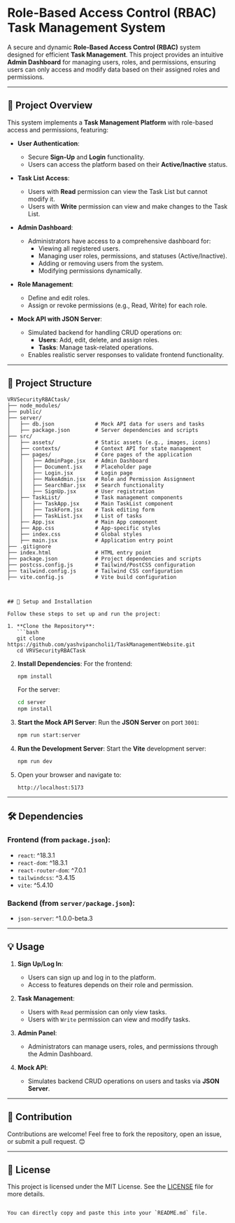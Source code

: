 # Role-Based Access Control (RBAC) Task Management System

A secure and dynamic **Role-Based Access Control (RBAC)** system designed for efficient **Task Management**. This project provides an intuitive **Admin Dashboard** for managing users, roles, and permissions, ensuring users can only access and modify data based on their assigned roles and permissions.

---

## 📘 Project Overview

This system implements a **Task Management Platform** with role-based access and permissions, featuring:

- **User Authentication**:
  - Secure **Sign-Up** and **Login** functionality.
  - Users can access the platform based on their **Active/Inactive** status.

- **Task List Access**:
  - Users with **Read** permission can view the Task List but cannot modify it.
  - Users with **Write** permission can view and make changes to the Task List.

- **Admin Dashboard**:
  - Administrators have access to a comprehensive dashboard for:
    - Viewing all registered users.
    - Managing user roles, permissions, and statuses (Active/Inactive).
    - Adding or removing users from the system.
    - Modifying permissions dynamically.

- **Role Management**:
  - Define and edit roles.
  - Assign or revoke permissions (e.g., Read, Write) for each role.

- **Mock API with JSON Server**:
  - Simulated backend for handling CRUD operations on:
    - **Users**: Add, edit, delete, and assign roles.
    - **Tasks**: Manage task-related operations.
  - Enables realistic server responses to validate frontend functionality.

---

## 📂 Project Structure

```plaintext
VRVSecurityRBACtask/
├── node_modules/
├── public/
├── server/
│   ├── db.json             # Mock API data for users and tasks
│   ├── package.json        # Server dependencies and scripts
├── src/
│   ├── assets/             # Static assets (e.g., images, icons)
│   ├── contexts/           # Context API for state management
│   ├── pages/              # Core pages of the application
│   │   ├── AdminPage.jsx   # Admin Dashboard
│   │   ├── Document.jsx    # Placeholder page
│   │   ├── Login.jsx       # Login page
│   │   ├── MakeAdmin.jsx   # Role and Permission Assignment
│   │   ├── SearchBar.jsx   # Search functionality
│   │   ├── SignUp.jsx      # User registration
│   ├── TaskList/           # Task management components
│   │   ├── TaskApp.jsx     # Main TaskList component
│   │   ├── TaskForm.jsx    # Task editing form
│   │   ├── TaskList.jsx    # List of tasks
│   ├── App.jsx             # Main App component
│   ├── App.css             # App-specific styles
│   ├── index.css           # Global styles
│   ├── main.jsx            # Application entry point
├── .gitignore
├── index.html              # HTML entry point
├── package.json            # Project dependencies and scripts
├── postcss.config.js       # Tailwind/PostCSS configuration
├── tailwind.config.js      # Tailwind CSS configuration
├── vite.config.js          # Vite build configuration



## 🚀 Setup and Installation

Follow these steps to set up and run the project:

1. **Clone the Repository**:
   ```bash
   git clone https://github.com/yashvipancholi1/TaskManagementWebsite.git
   cd VRVSecurityRBACTask
   ```

2. **Install Dependencies**:
   For the frontend:
   ```bash
   npm install
   ```

   For the server:
   ```bash
   cd server
   npm install
   ```

3. **Start the Mock API Server**:
   Run the **JSON Server** on port `3001`:
   ```bash
   npm run start:server
   ```

4. **Run the Development Server**:
   Start the **Vite** development server:
   ```bash
   npm run dev
   ```

5. Open your browser and navigate to:
   ```
   http://localhost:5173
   ```

---

## 🛠 Dependencies

### Frontend (from `package.json`):
- `react`: ^18.3.1
- `react-dom`: ^18.3.1
- `react-router-dom`: ^7.0.1
- `tailwindcss`: ^3.4.15
- `vite`: ^5.4.10

### Backend (from `server/package.json`):
- `json-server`: ^1.0.0-beta.3

---

## 💡 Usage

1. **Sign Up/Log In**:
   - Users can sign up and log in to the platform.
   - Access to features depends on their role and permission.

2. **Task Management**:
   - Users with `Read` permission can only view tasks.
   - Users with `Write` permission can view and modify tasks.

3. **Admin Panel**:
   - Administrators can manage users, roles, and permissions through the Admin Dashboard.

4. **Mock API**:
   - Simulates backend CRUD operations on users and tasks via **JSON Server**.

---

## 🧩 Contribution

Contributions are welcome! Feel free to fork the repository, open an issue, or submit a pull request. 😊

---

## 📝 License

This project is licensed under the MIT License. See the [LICENSE](LICENSE) file for more details.
```

You can directly copy and paste this into your `README.md` file.